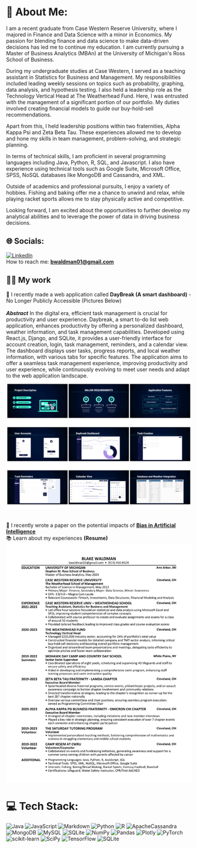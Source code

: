 # 💫 About Me:
I am a recent graduate from Case Western Reserve University, where I majored in Finance and Data Science with a minor in Economics. My passion for blending finance and data science to make data-driven decisions has led me to continue my education. I am currently pursuing a Master of Business Analytics (MBAn) at the University of Michigan's Ross School of Business.

During my undergraduate studies at Case Western, I served as a teaching assistant in Statistics for Business and Management. My responsibilities included leading weekly sessions on topics such as probability, graphing, data analysis, and hypothesis testing. I also held a leadership role as the Technology Vertical Head at The Weatherhead Fund. Here, I was entrusted with the management of a significant portion of our portfolio. My duties involved creating financial models to guide our buy-hold-sell recommendations.

Apart from this, I held leadership positions within two fraternities, Alpha Kappa Psi and Zeta Beta Tau. These experiences allowed me to develop and hone my skills in team management, problem-solving, and strategic planning.

In terms of technical skills, I am proficient in several programming languages including Java, Python, R, SQL, and Javascript. I also have experience using technical tools such as Google Suite, Microsoft Office, SPSS, NoSQL databases like MongoDB and Cassandra, and XML.

Outside of academics and professional pursuits, I enjoy a variety of hobbies. Fishing and baking offer me a chance to unwind and relax, while playing racket sports allows me to stay physically active and competitive.

Looking forward, I am excited about the opportunities to further develop my analytical abilities and to leverage the power of data in driving business decisions.

## 🌐 Socials:
[![LinkedIn](https://img.shields.io/badge/LinkedIn-%230077B5.svg?logo=linkedin&logoColor=white)](https://linkedin.com/in/blake-waldman) 
<br>How to reach me: **bwaldman01@gmail.com**

## 🔭📄 My work
📌 I recently made a web application called **DayBreak (A smart dashboard)** - No Longer Publicly Accessible (Pictures Below)
<br><br>***Abstract*** In the digital era, efficient task management is crucial for productivity and user experience. Daybreak, a smart to-do list web application, enhances productivity by offering a personalized dashboard, weather information, and task management capabilities. Developed using React.js, Django, and SQLite, it provides a user-friendly interface for account creation, login, task management, reminders, and a calendar view. The dashboard displays user tasks, progress reports, and local weather information, with various tabs for specific features. The application aims to offer a seamless task management experience, improving productivity and user experience, while continuously evolving to meet user needs and adapt to the web application landscape.
![DayBreak](https://raw.githubusercontent.com/blakewaldman/blakewaldman.github.io/main/Daybreak%20-%20Presentation.png)

<br>📝 I recently wrote a paper on the potential impacts of **[Bias in Artificial Intelligence](https://github.com/blakewaldman/blakewaldman.github.io/blob/main/A_Study_on_Bias%20in_Artificial_Intelligence.pdf)**
<br>📚 Learn about my experiences **(Resume)** ![Resume](https://raw.githubusercontent.com/blakewaldman/blakewaldman.github.io/main/Blake%20Waldman%20Resume%20(Ross%20Template).png)

# 💻 Tech Stack:
![Java](https://img.shields.io/badge/java-%23ED8B00.svg?style=plastic&logo=java&logoColor=white) ![JavaScript](https://img.shields.io/badge/javascript-%23323330.svg?style=plastic&logo=javascript&logoColor=%23F7DF1E) ![Markdown](https://img.shields.io/badge/markdown-%23000000.svg?style=plastic&logo=markdown&logoColor=white) ![Python](https://img.shields.io/badge/python-3670A0?style=plastic&logo=python&logoColor=ffdd54) ![R](https://img.shields.io/badge/r-%23276DC3.svg?style=plastic&logo=r&logoColor=white) ![ApacheCassandra](https://img.shields.io/badge/cassandra-%231287B1.svg?style=plastic&logo=apache-cassandra&logoColor=white) ![MongoDB](https://img.shields.io/badge/MongoDB-%234ea94b.svg?style=plastic&logo=mongodb&logoColor=white) ![MySQL](https://img.shields.io/badge/mysql-%2300f.svg?style=plastic&logo=mysql&logoColor=white) ![SQLite](https://img.shields.io/badge/sqlite-%2307405e.svg?style=plastic&logo=sqlite&logoColor=white) ![NumPy](https://img.shields.io/badge/numpy-%23013243.svg?style=plastic&logo=numpy&logoColor=white) ![Pandas](https://img.shields.io/badge/pandas-%23150458.svg?style=plastic&logo=pandas&logoColor=white) ![Plotly](https://img.shields.io/badge/Plotly-%233F4F75.svg?style=plastic&logo=plotly&logoColor=white) ![PyTorch](https://img.shields.io/badge/PyTorch-%23EE4C2C.svg?style=plastic&logo=PyTorch&logoColor=white) ![scikit-learn](https://img.shields.io/badge/scikit--learn-%23F7931E.svg?style=plastic&logo=scikit-learn&logoColor=white) ![SciPy](https://img.shields.io/badge/SciPy-%230C55A5.svg?style=plastic&logo=scipy&logoColor=%white) ![TensorFlow](https://img.shields.io/badge/TensorFlow-%23FF6F00.svg?style=plastic&logo=TensorFlow&logoColor=white) ![SQLite](https://img.shields.io/badge/sqlite-%2307405e.svg?style=plastic&logo=sqlite&logoColor=white)
